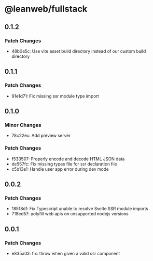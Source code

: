 # @leanweb/fullstack

## 0.1.2

### Patch Changes

- 48b0e5c: Use vite asset build directory instead of our custom build directory

## 0.1.1

### Patch Changes

- 91e1d71: Fix missing ssr module type import

## 0.1.0

### Minor Changes

- 78c22ec: Add preview server

### Patch Changes

- f533507: Properly encode and decode HTML JSON data
- de557fc: Fix missing types file for ssr declaration file
- c5b13e1: Handle user app error during dev mode

## 0.0.2

### Patch Changes

- 18518df: Fix Typescript unable to resolve Svelte SSR module imports
- 718ed57: polyfill web apis on unsupported nodejs versions

## 0.0.1

### Patch Changes

- e835a03: fix: throw when given a valid ssr component
